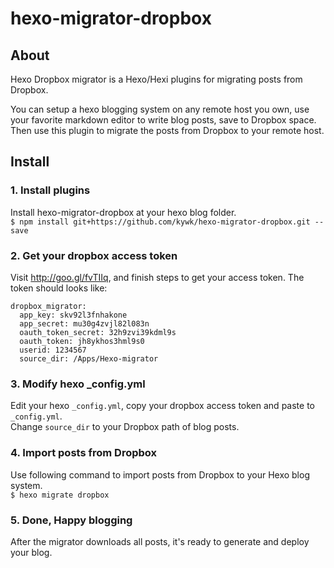 hexo-migrator-dropbox
=====================

## About ##

Hexo Dropbox migrator is a Hexo/Hexi plugins for migrating posts from Dropbox.

You can setup a hexo blogging system on any remote host you own, use your favorite markdown editor to write blog posts, save to Dropbox space. Then use this plugin to migrate the posts from Dropbox to your remote host.

## Install ##

### 1. Install plugins ###

Install hexo-migrator-dropbox at your hexo blog folder.  
```$ npm install git+https://github.com/kywk/hexo-migrator-dropbox.git --save```

### 2. Get your dropbox access token ###

Visit http://goo.gl/fvTIIq, and finish steps to get your access token. 
The token should looks like:

```
dropbox_migrator:
  app_key: skv92l3fnhakone
  app_secret: mu30g4zvjl82l083n
  oauth_token_secret: 32h9zvi39kdml9s
  oauth_token: jh8ykhos3hml9s0
  userid: 1234567
  source_dir: /Apps/Hexo-migrator 
```

### 3. Modify hexo _config.yml ###

Edit your hexo `_config.yml`, copy your dropbox access token and paste to `_config.yml`.  
Change `source_dir` to your Dropbox path of blog posts.

### 4. Import posts from Dropbox ###

Use following command to import posts from Dropbox to your Hexo blog system.  
```$ hexo migrate dropbox```

### 5. Done, Happy blogging ###

After the migrator downloads all posts, it's ready to generate and deploy your blog.
